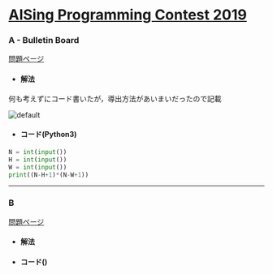 # [AISing Programming Contest 2019](https://atcoder.jp/contests/aising2019)  
  
### A - Bulletin Board  
[問題ページ](https://atcoder.jp/contests/aising2019/tasks/aising2019_a)  
- #### 解法  
何も考えずにコード書いたが，導出方法があいまいだったので記載  
  
![default](https://user-images.githubusercontent.com/37968814/51098503-10160c80-180e-11e9-8f06-43964b66d8f1.PNG)  
  
- #### コード(Python3)  
  
```python
N = int(input())
H = int(input())
W = int(input())
print((N-H+1)*(N-W+1))
```
  
---

### B  
[問題ページ]()  
- #### 解法  

- #### コード()  

```
```